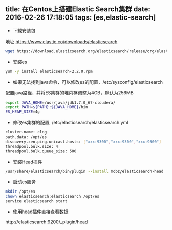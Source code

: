 title: 在Centos上搭建Elastic Search集群
date: 2016-02-26 17:18:05
tags: [es,elastic-search]
---

* 下载安装包

地址 https://www.elastic.co/downloads/elasticsearch

``` bash
wget https://download.elasticsearch.org/elasticsearch/release/org/elasticsearch/distribution/rpm/elasticsearch/2.2.0/elasticsearch-2.2.0.rpm
```

* 安装es

``` bash
yum -y install elasticsearch-2.2.0.rpm
```

* 如果无法找到java命令，可以修改es的配置，/etc/sysconfig/elasticsearch

配置java路径，并将ES集群的堆内存调整为4GB，默认为256MB 

``` bash
export JAVA_HOME=/usr/java/jdk1.7.0_67-cloudera/
export PATH=${PATH}:${JAVA_HOME}/bin
ES_HEAP_SIZE=4g
```

* 修改es集群的配置, /etc/elasticsearch/elasticsearch.yml

``` bash
cluster.name: clog
path.data: /opt/es
discovery.zen.ping.unicast.hosts: ["xxx:9300","xxx:9300","xxx:9300"]
threadpool.bulk.size: 4
threadpool.bulk.queue_size: 500
```

* 安装Head插件

``` bash
/usr/share/elasticsearch/bin/plugin --install mobz/elasticsearch-head
```

* 启动es服务

``` bash
mkdir /opt/es
chown elasticsearch:elasticsearch /opt/es
service elasticsearch start
```

* 使用head插件直接查看数据

http://elasticsearch:9200/_plugin/head